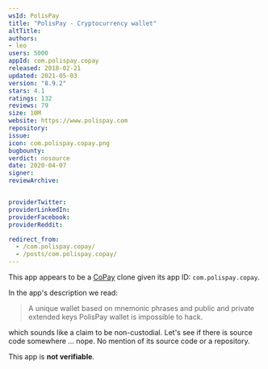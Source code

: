 ```yaml
---
wsId: PolisPay
title: "PolisPay - Cryptocurrency wallet"
altTitle: 
authors:
- leo
users: 5000
appId: com.polispay.copay
released: 2018-02-21
updated: 2021-05-03
version: "8.9.2"
stars: 4.1
ratings: 132
reviews: 79
size: 10M
website: https://www.polispay.com
repository: 
issue: 
icon: com.polispay.copay.png
bugbounty: 
verdict: nosource
date: 2020-04-07
signer: 
reviewArchive:


providerTwitter: 
providerLinkedIn: 
providerFacebook: 
providerReddit: 

redirect_from:
  - /com.polispay.copay/
  - /posts/com.polispay.copay/
---
```



This app appears to be a [CoPay](/copay/) clone given its app ID:
`com.polispay.copay`.

In the app's description we read:

> A unique wallet based on mnemonic phrases and public and private extended keys
> PolisPay wallet is impossible to hack.

which sounds like a claim to be non-custodial. Let's see if there is source code
somewhere ... nope. No mention of its source code or a repository.

This app is **not verifiable**.

